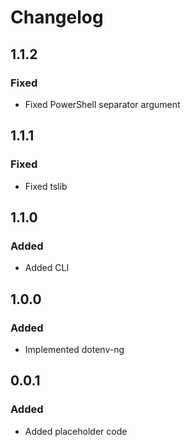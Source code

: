 # Changelog

## 1.1.2

### Fixed

- Fixed PowerShell separator argument

## 1.1.1

### Fixed

- Fixed tslib

## 1.1.0

### Added

- Added CLI

## 1.0.0

### Added

- Implemented dotenv-ng

## 0.0.1 

### Added

- Added placeholder code
